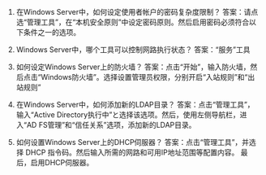 

1. 在Windows Server中，如何设定使用者帐户的密码复杂度限制？ 
答案：请点选“管理工具”，在“本机安全原则”中设定密码原则。然后启用密码必须符合以下条件之一的选项。 

2. Windows Server中，哪个工具可以控制网路执行状态？ 
答案：“服务”工具 

3. 如何设定Windows Server上的防火墙？ 
答案：点击“开始”，输入防火墙，然后点击“Windows防火墙”。选择设置管理员权限，分别开启“入站规则”和“出站规则” 

4. 在Windows Server中，如何添加新的LDAP目录？ 
答案：点击“管理工具”，输入“Active Directory执行中”と选择该选项。然后，使用左侧导航栏，进入“AD FS管理”和“信任关系”选项，添加新的LDAP目录。 

5. 如何设置Windows Server上的DHCP伺服器？ 
答案：点击“管理工具”，并选择 DHCP 指令码。然后输入所需的网路和可用IP地址范围等配置内容。 最后，启用DHCP伺服器。